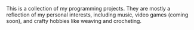 This is a collection of my programming projects. They are mostly a reflection of my personal interests, including music, video games (coming soon), and crafty hobbies like weaving and crocheting. 
